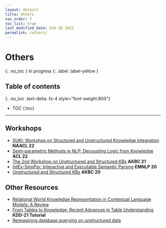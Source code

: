 ```yaml
---
layout: default
title: Others
nav_order: 7
toc_list: true
last_modified_date: Feb 26 2022
permalink: /others/
---
```

# Others
{: .no_toc }
In progress
{: .label .label-yellow }

## Table of contents
{: .no_toc .text-delta .fs-4 style="font-weight:800"}

- TOC
{:toc}

---

## Workshops
- [SUKI: Workshop on Structured and Unstructured Knowledge Integration](https://suki-workshop.github.io/) **NAACL 22**
- [Semi-parametric Methods in NLP: Decoupling Logic from Knowledge](http://www.semiparametric.ml/) **ACL 22**
- [The 2nd Workshop on Unstructured and Structured KBs](https://uskb-workshop.github.io/) **AKBC 21**
- [IntEx-SemPar: Interactive and Executable Semantic Parsing](https://intex-sempar.github.io/) **EMNLP 20**
- [Unstructured and Structured KBs](https://uskb-workshop.github.io/2020/) **AKBC 20**


## Other Resources
- [Relational World Knowledge Representation in Contextual Language Models: A Review](https://arxiv.org/abs/2104.05837)
- [From Tables to Knowledge: Recent Advances in Table Understanding](https://usc-isi-i2.github.io/KDD21Tutorial/) **KDD-21 Tutorial**
- [Reimagining database querying on unstructured data](https://ai.facebook.com/blog/using-ai-for-database-queries-on-any-unstructured-data-set/)


[comment]: <> (## Useful Links)

[comment]: <> (- [OpenAI GPT3&Codex]&#40;https://openai.com/api/&#41;)

[comment]: <> (- [Stanford Open Virtual Assistant Lab]&#40;https://oval.cs.stanford.edu/&#41;)

[comment]: <> (- [Semantic Machines]&#40;https://www.microsoft.com/en-us/research/project/semantic-machines/&#41;)